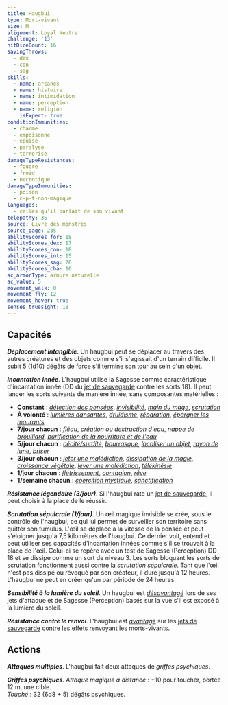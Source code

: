 ```yaml
---
title: Haugbui
type: Mort-vivant
size: M
alignment: Loyal Neutre
challenge: '13'
hitDiceCount: 16
savingThrows:
  - dex
  - con
  - sag
skills:
  - name: arcanes
  - name: histoire
  - name: intimidation
  - name: perception
  - name: religion
    isExpert: true
conditionImmunities:
  - charme
  - empoisonne
  - epuise
  - paralyse
  - terrorise
damageTypeResistances:
  - foudre
  - froid
  - necrotique
damageTypeImmunities:
  - poison
  - c-p-t-non-magique
languages:
  - celles qu'il parlait de son vivant
telepathy: 36
source: Livre des monstres
source_page: 235
abilityScores_for: 18
abilityScores_dex: 17
abilityScores_con: 18
abilityScores_int: 15
abilityScores_sag: 20
abilityScores_cha: 16
ac_armorType: armure naturelle
ac_value: 5
movement_walk: 0
movement_fly: 12
movement_hover: true
senses_truesight: 18
---
```

## Capacités
_**Déplacement intangible**_. Un haugbui peut se déplacer au travers des autres créatures et des objets comme s'il s'agissait d'un terrain difficile. Il subit 5 (1d10) dégâts de force s'il termine son tour au sein d'un objet.

_**Incantation innée**_. L'haugbui utilise la Sagesse comme caractéristique d'incantation innée (DD du [jet de sauvegarde](/utiliser-les-caracteristiques/#jets-de-sauvegarde) contre les sorts 18). Il peut lancer les sorts suivants de manière innée, sans composantes matérielles :
* **Constant** : [_détection des pensées_](/grimoire/detection-des-pensees/), [_invisibilité_](/grimoire/invisibilite/), [_main du mage_](/grimoire/main-du-mage/), [_scrutation_](/grimoire/scrutation/)
* **À volonté** : [_lumières dansantes_](/grimoire/lumieres-dansantes/), [_druidisme_](/grimoire/druidisme/), [_réparation_](/grimoire/reparation/), [_épargner les mourants_](/grimoire/epargner-les-mourants/)
* **7/jour chacun** : [_fléau_](/grimoire/fleau/), [_création ou destruction d'eau_](/grimoire/creation-ou-destruction-d-eau/), [_nappe de brouillard_](/grimoire/nappe-de-brouillard/), [_purification de la nourriture et de l'eau_](/grimoire/purification-de-la-nourriture-et-de-l-eau/)
* **5/jour chacun** : [_cécité/surdité_](/grimoire/cecite-surdite), [_bourrasque_](/grimoire/bourrasque/), [_localiser un objet_](/grimoire/localiser-un-objet/), [_rayon de lune_](/grimoire/rayon-de-lune/), [_briser_](/grimoire/briser/)
* **3/jour chacun** : [_jeter une malédiction_](/grimoire/jeter-une-malediction/), [_dissipation de la magie_](/grimoire/dissipation-de-la-magie/), [_croissance végétale_](/grimoire/croissance-vegetale/), [_lever une malédiction_](/grimoire/lever-une-malediction/), [_télékinésie_](/grimoire/telekinesie/)
* **1/jour chacun** : [_flétrissement_](/grimoire/fletrissement/), [_contagion_](/grimoire/contagion), [_rêve_](/grimoire/reve/)
* **1/semaine chacun** : [_coercition mystique_](/grimoire/coercition-mystique/), [_sanctification_](/grimoire/sanctification/)

_**Résistance légendaire (3/jour)**_. Si l'haugbui rate un [jet de sauvegarde](/utiliser-les-caracteristiques/#jets-de-sauvegarde), il peut choisir à la place de le réussir.

_**Scrutation sépulcrale (1/jour)**_. Un œil magique invisible se crée, sous le contrôle de l'haugbui, ce qui lui permet de surveiller son territoire sans quitter son tumulus. L'œil se déplace à la vitesse de la pensée et peut s'éloigner jusqu'à 7,5 kilomètres de l'haugbui. Ce dernier voit, entend et peut utiliser ses capacités d'incantation innées comme s'il se trouvait à la place de l'œil. Celui-ci se repère avec un test de Sagesse (Perception) DD 18 et se dissipe comme un sort de niveau 3. Les sorts bloquant les sorts de scrutation fonctionnent aussi contre la _scrutation sépulcrale_. Tant que l'œil n'est pas dissipé ou révoqué par son créateur, il dure jusqu'à 12 heures. L'haugbui ne peut en créer qu'un par période de 24 heures.

_**Sensibilité à la lumière du soleil**_. Un haugbui est [_désavantagé_](/utiliser-les-caracteristiques/#avantage-et-desavantage) lors de ses jets d'attaque et de Sagesse (Perception) basés sur la vue s'il est exposé à la lumière du soleil.

_**Résistance contre le renvoi**_. L'haugbui est [_avantagé_](/utiliser-les-caracteristiques/#avantage-et-desavantage) sur les [jets de sauvegarde](/utiliser-les-caracteristiques/#jets-de-sauvegarde) contre les effets renvoyant les morts-vivants.

## Actions
_**Attaques multiples**_. L'haugbui fait deux attaques de _griffes psychiques_.

_**Griffes psychiques**_. _Attaque magique à distance_ : +10 pour toucher, portée 12 m, une cible.  
_Touché_ : 32 (6d8 + 5) dégâts psychiques.
